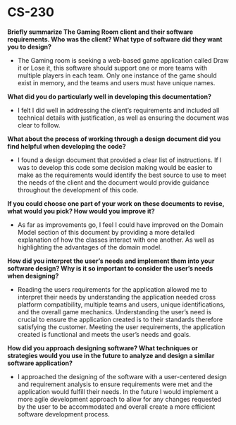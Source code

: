 # CS-230

**Briefly summarize The Gaming Room client and their software requirements. Who was the client? What type of software did they want you to design?**

- The Gaming room is seeking a web-based game application called Draw it or Lose it, this software should support one or more teams with multiple players in each team. Only one instance of the game should exist in memory, and the teams and users must have unique names. 


**What did you do particularly well in developing this documentation?**

- I felt I did well in addressing the client’s requirements and included all technical details with justification, as well as ensuring the document was clear to follow. 

**What about the process of working through a design document did you find helpful when developing the code?**

- I found a design document that provided a clear list of instructions. If I was to develop this code some decision making would be easier to make as the requirements would identify the best source to use to meet the needs of the client and the document would provide guidance throughout the development of this code. 

**If you could choose one part of your work on these documents to revise, what would you pick? How would you improve it?**

- As far as improvements go, I feel I could have improved on the Domain Model section of this document by providing a more detailed explanation of how the classes interact with one another. As well as highlighting the advantages of the domain model. 

**How did you interpret the user’s needs and implement them into your software design? Why is it so important to consider the user’s needs when designing?**

- Reading the users requirements for the application allowed me to interpret their needs by understanding the application needed cross platform compatibility, multiple teams and users, unique identifications, and the overall game mechanics. Understanding the user’s need is crucial to ensure the application created is to their standards therefore satisfying the customer. Meeting the user requirements, the application created is functional and meets the user’s needs and goals. 

**How did you approach designing software? What techniques or strategies would you use in the future to analyze and design a similar software application?**

- I approached the designing of the software with a user-centered design and requirement analysis to ensure requirements were met and the application would fulfill their needs. In the future I would implement a more agile development approach to allow for any changes requested by the user to be accommodated and overall create a more efficient software development process.
